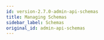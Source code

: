 ```yaml
---
id: version-2.7.0-admin-api-schemas
title: Managing Schemas
sidebar_label: Schemas
original_id: admin-api-schemas
---
```



